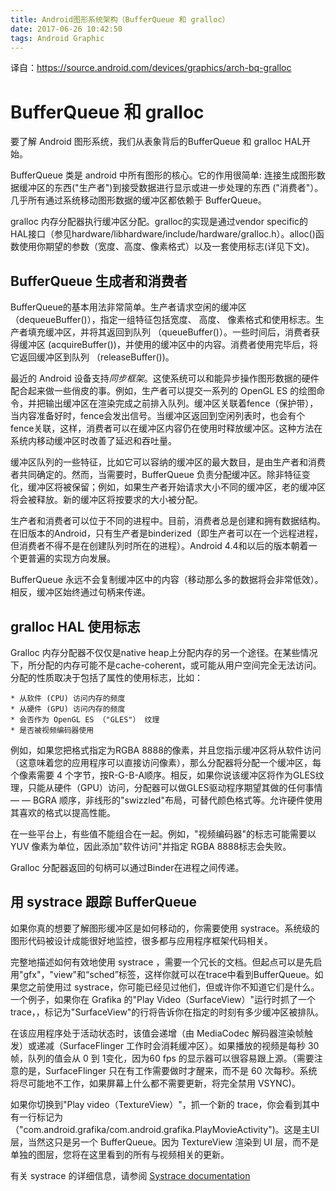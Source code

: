 ```yaml
---
title: Android图形系统架构（BufferQueue 和 gralloc）
date: 2017-06-26 10:42:50
tags: Android Graphic
---
```


译自：https://source.android.com/devices/graphics/arch-bq-gralloc
 
<!-- toc -->

# BufferQueue 和 gralloc #

要了解 Android 图形系统，我们从表象背后的BufferQueue 和 gralloc HAL开始。

BufferQueue 类是 android 中所有图形的核心。它的作用很简单: 连接生成图形数据缓冲区的东西("生产者")到接受数据进行显示或进一步处理的东西 ("消费者"）。几乎所有通过系统移动图形数据的缓冲区都依赖于 BufferQueue。

gralloc 内存分配器执行缓冲区分配。gralloc的实现是通过vendor specific的 HAL接口（参见hardware/libhardware/include/hardware/gralloc.h）。alloc()函数使用你期望的参数（宽度、高度、像素格式）以及一套使用标志(详见下文)。

## BufferQueue 生成者和消费者 

BufferQueue的基本用法非常简单。生产者请求空闲的缓冲区 （dequeueBuffer()），指定一组特征包括宽度、 高度、 像素格式和使用标志。生产者填充缓冲区，并将其返回到队列 （queueBuffer()）。一些时间后，消费者获得缓冲区 (acquireBuffer())，并使用的缓冲区中的内容。消费者使用完毕后，将它返回缓冲区到队列 （releaseBuffer())。

最近的 Android 设备支持*同步框架*。这使系统可以和能异步操作图形数据的硬件配合起来做一些俏皮的事。例如，生产者可以提交一系列的 OpenGL ES 的绘图命令，并把输出缓冲区在渲染完成之前排入队列。缓冲区关联着fence（保护带），当内容准备好时，fence会发出信号。当缓冲区返回到空闲列表时，也会有个fence关联，这样，消费者可以在缓冲区内容仍在使用时释放缓冲区。这种方法在系统内移动缓冲区时改善了延迟和吞吐量。

缓冲区队列的一些特征，比如它可以容纳的缓冲区的最大数目，是由生产者和消费者共同确定的。然而，当需要时，BufferQueue 负责分配缓冲区。除非特征变化，缓冲区将被保留；例如，如果生产者开始请求大小不同的缓冲区，老的缓冲区将会被释放。新的缓冲区将按要求的大小被分配。

生产者和消费者可以位于不同的进程中。目前，消费者总是创建和拥有数据结构。在旧版本的Android，只有生产者是binderized（即生产者可以在一个远程进程，但消费者不得不是在创建队列时所在的进程）。Android 4.4和以后的版本朝着一个更普遍的实现方向发展。

BufferQueue 永远不会复制缓冲区中的内容（移动那么多的数据将会非常低效）。相反，缓冲区始终通过句柄来传递。

## gralloc HAL 使用标志

Gralloc 内存分配器不仅仅是native heap上分配内存的另一个途径。在某些情况下，所分配的内存可能不是cache-coherent，或可能从用户空间完全无法访问。分配的性质取决于包括了属性的使用标志，比如：

	* 从软件 (CPU) 访问内存的频度
	* 从硬件 (GPU) 访问内存的频度
	* 会否作为 OpenGL ES （"GLES"） 纹理
	* 是否被视频编码器使用

例如，如果您把格式指定为RGBA 8888的像素，并且您指示缓冲区将从软件访问（这意味着您的应用程序可以直接访问像素），那么分配器将分配一个缓冲区，每个像素需要 4 个字节，按R-G-B-A顺序。相反，如果你说该缓冲区将作为GLES纹理，只能从硬件（GPU）访问，分配器可以做GLES驱动程序期望其做的任何事情 — — BGRA 顺序，非线形的"swizzled"布局，可替代颜色格式等。允许硬件使用其喜欢的格式以提高性能。

在一些平台上，有些值不能组合在一起。例如，"视频编码器"的标志可能需要以YUV 像素为单位，因此添加"软件访问"并指定 RGBA 8888标志会失败。

Gralloc 分配器返回的句柄可以通过Binder在进程之间传递。

## 用 systrace 跟踪 BufferQueue

如果你真的想要了解图形缓冲区是如何移动的，你需要使用 systrace。系统级的图形代码被设计成能很好地监控，很多都与应用程序框架代码相关。

完整地描述如何有效地使用 systrace ，需要一个冗长的文档。但起点可以是先启用"gfx"，"view"和“sched”标签，这样你就可以在trace中看到BufferQueue。如果您之前使用过 systrace，你可能已经见过他们，但或许你不知道它们是什么。一个例子，如果你在 Grafika 的"Play Video（SurfaceView）"运行时抓了一个 trace，，标记为"SurfaceView"的行将告诉你在指定的时刻有多少缓冲区被排队。

在该应用程序处于活动状态时，该值会递增（由 MediaCodec 解码器渲染帧触发）或递减（SurfaceFlinger 工作时会消耗缓冲区）。如果播放的视频是每秒 30 帧，队列的值会从 0 到 1变化，因为60 fps 的显示器可以很容易跟上源。（需要注意的是，SurfaceFlinger 只在有工作需要做时才醒来，而不是 60 次每秒。系统将尽可能地不工作，如果屏幕上什么都不需要更新，将完全禁用 VSYNC)。

如果你切换到"Play video（TextureView）"，抓一个新的 trace，你会看到其中有一行标记为（"com.android.grafika/com.android.grafika.PlayMovieActivity")。这是主UI层，当然这只是另一个 BufferQueue。因为 TextureView 渲染到 UI 层，而不是单独的图层，您将在这里看到的所有与视频相关的更新。

有关 systrace 的详细信息，请参阅 [Systrace documentation](https://developer.android.com/studio/profile/systrace-commandline.html)
